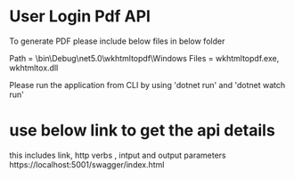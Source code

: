 # User Login Pdf API

To generate PDF please include below files in below folder

 
 Path = \bin\Debug\net5.0\wkhtmltopdf\Windows
 Files = wkhtmltopdf.exe, wkhtmltox.dll
 
 Please run the application from CLI by using 'dotnet run' and 'dotnet watch run' 
 
# use below link to get the api details
this includes link, http verbs , intput and output parameters 
 https://localhost:5001/swagger/index.html
